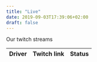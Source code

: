 ```yaml
---
title: "Live"
date: 2019-09-03T17:39:06+02:00
draft: false
---
```


Our twitch streams 

<table id="twitch-table" class="table">
    <thead>
        <tr>
            <th>Driver</th>
            <th>Twitch link</th>
            <th>Status</th>
        </tr>
    </thead>
    <tbody>
        <!-- <tr>
            <td>Andreas Olsson</td>
            <td><a href="#">jawee15</a></td>
            <td>Offline</td>
        </tr> -->
    </tbody>
</table>


<script type="text/javascript">
function successFunction(data) {
    var liveChannels = [];
    
    data.data.forEach(function(stream) {
      liveChannels.push(stream.user_name);
    });
      
    liveChannels.forEach(function(username) {
        var target = '#'+username.toLowerCase() + ' .status';
        $(target).text('Live');
    });
}

function createRows(channelsMap) {
    var rowTpl = '<tr id="{0}"><td>{1}</td><td><a href="https://twitch.tv/{2}">{3}</a></td><td class="status">Offline</td></tr>';
    // var rowTpl = '<div class="twitch-stream" id="{0}">Driver name: {1} Twitch Link <a href="https://twitch.tv/{2}">{3}</a></div>';
    channelsMap.forEach(function(obj) {
        var row = rowTpl.replace('{0}', obj.twitch)
        row = row.replace('{1}', obj.name)
        row = row.replace('{2}', obj.twitch)
        row = row.replace('{3}', obj.twitch)
        $('#twitch-table tbody').append(row)
    });
}


$(document).ready(function() {

    var channelsMap = [
        {'twitch': 'jawee15', 'name': 'Andreas Olsson'},
        {'twitch': 'hell_wille', 'name': 'Wilhelm Wiberg'},
        {'twitch': 'magnus_vallstrom', 'name': 'Magnus Vallström'},
        {'twitch': 'hell_jocke', 'name': 'Joachim Ljunggren'},
        {'twitch': 'nilsinhx', 'name': 'Niklas Hjelm'},
        {'twitch': 'hell_bodin', 'name': 'Jonas Bodin'},
        {'twitch': 'myroadtoiracing', 'name': 'Rickard Karlsson'}
    ];

    createRows(channelsMap);
    var usernames = [];
    channelsMap.forEach(function(obj) {
    	usernames.push(obj.twitch);
    });

    var data = JSON.stringify({ channels: usernames});

    $.ajax({
        type: "POST",
        url: 'https://twitch.hellracers.se',
        data: data,
        success: successFunction,
        contentType: "application/json; charset=utf-8",
        dataType: "json",
    });

});

</script>